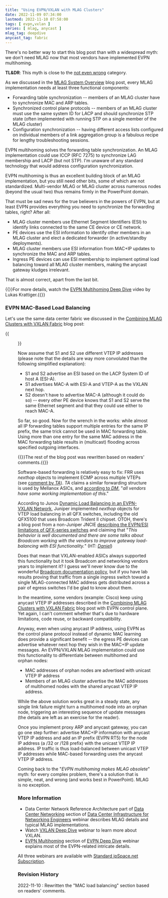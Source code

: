```yaml
---
title: "Using EVPN/VXLAN with MLAG Clusters"
date: 2022-11-09 07:34:00
lastmod: 2022-11-10 07:58:00
tags: [ evpn,vxlan ]
series: [ mlag, anycast ]
mlag_tag: deepdive
anycast_tag: fabric
---
```

There's no better way to start this blog post than with a widespread myth: we don't need MLAG now that most vendors have implemented EVPN multihoming.

**TL&DR**: This myth is close to the [not even wrong](https://en.wikipedia.org/wiki/Not_even_wrong) category.

As we discussed in the [MLAG System Overview](/2022/06/mlag-deep-dive-overview.html) blog post, every MLAG implementation needs at least three functional components:
<!--more-->
* Forwarding table synchronization -- members of an MLAG cluster have to synchronize MAC and ARP tables.
* Synchronized control plane protocols -- members of an MLAG cluster must use the same system ID for LACP and should synchronize STP state (often implemented with running STP on a single member of the MLAG cluster)
* Configuration synchronization -- having different access lists configured on individual members of a link aggregation group is a fabulous recipe for lengthy troubleshooting sessions.

EVPN multihoming solves the forwarding table synchronization. An MLAG implementation could use ICCP (RFC 7275) to synchronize LAG membership and LACP (but not STP). I'm unaware of any standard technology that would address configuration synchronization.

EVPN multihoming is thus an excellent building block of an MLAG implementation, but you still need other bits, some of which are not standardized. Multi-vendor MLAG or MLAG cluster across numerous nodes (beyond the usual two) thus remains firmly in the PowerPoint domain.

That must be sad news for the true believers in the powers of EVPN, but at least EVPN provides everything you need to synchronize the forwarding tables, right? After all:

* MLAG cluster members use Ethernet Segment Identifiers (ESI) to identify links connected to the same CE device or CE network.
* PE devices use the ESI information to identify other members in an MLAG cluster and elect a dedicated forwarder (in active/standby deployments).
* MLAG cluster members use ESI information from MAC+IP updates to synchronize the MAC and ARP tables.
* Ingress PE devices can use ESI membership to implement optimal load balancing toward all MLAG cluster members, making the anycast gateway kludges irrelevant.

That is almost correct, apart from the last bit. 

{{<note info>}}For more details, watch the [EVPN Multihoming Deep Dive](/2022/11/video-evpn-multihoming-deep-dive.html) video by Lukas Krattiger.{{</note>}}

### EVPN MAC-Based Load Balancing

Let's use the same data center fabric we discussed in the [Combining MLAG Clusters with VXLAN Fabric](/2022/09/mlag-deep-dive-vxlan-fabric.html) blog post:

{{<figure src="/2022/09/MLAG-VXLAN-topology.jpg" caption="MLAG cluster connected to a VXLAN fabric">}}

Now assume that S1 and S2 use different VTEP IP addresses (please note that the details are way more convoluted than the following simplified explanation):

* S1 and S2 advertise an ESI based on the LACP System ID of host A (ESI-A). 
* S1 advertises MAC-A with ESI-A and VTEP-A as the VXLAN next hop.
* S2 doesn't have to advertise MAC-A (although it could do so) -- every other PE device knows that S1 and S2 serve the same Ethernet segment and that they could use either to reach MAC-A.

So far, so good. Now for the wrench in the works: while almost all IP forwarding tables support multiple entries for the same IP prefix, the same trick cannot be used in MAC forwarding table. Using more than one entry for the same MAC address in the MAC forwarding table results in (multicast) flooding across specified outgoing interfaces.

{{<note update>}}The rest of the blog post was rewritten based on readers' comments.{{</note>}}

Software-based forwarding is relatively easy to fix: FRR uses _nexthop_ objects to implement ECMP across multiple VTEPs (see [comment by _TA_](#1496)). _TA_ claims a similar forwarding structure is used by Mellanox ASICs, and [according to _DM_](#1497), "_all vendors have some working implementation of this_."

According to Junos [Dynamic Load Balancing in an EVPN-VXLAN Network](https://www.juniper.net/documentation/us/en/software/junos/evpn-vxlan/topics/concept/evpn-vxlan-dynamic-load-balancing.html), Juniper implemented *nexthop* objects for VTEP load balancing in all QFX switches, including the old QFX5100 that uses Broadcom Trident II chipset. OTOH, there's a blog post from a non-Juniper JNCIE [describing the EVPN/ESI limitations of QFX-series switches](https://danhearty.wordpress.com/2020/04/25/evpn-vxlan-virtual-gateway-qfx5k-forwarding/) and claiming that "_This behavior is well documented and there are some talks about Broadcom working with the vendors to improve gateway load-balancing with ESI functionality._" (HT: _[Daniel](#1502)_)

Does that mean that VXLAN-enabled ASICs always supported this functionality but it took Broadcom and networking vendors years to implement it? I guess we'll never know due to the wonderful [Broadcom documentation policy](https://blog.ipspace.net/2016/05/what-are-problems-with-broadcom.html), but if you have lab results proving that traffic from a single ingress switch toward a single MLAG-connected MAC address gets distributed across a pair of egress switches I'd be glad to know about them.

In the meantime, some vendors (example: Cisco) keep using anycast VTEP IP addresses described in the [Combining MLAG Clusters with VXLAN Fabric](/2022/09/mlag-deep-dive-vxlan-fabric.html) blog post with EVPN control plane. Yet again, I can't comment whether that's due to hardware limitations, code reuse, or backward compatibility.

Anyway, even when using anycast IP address, using EVPN as the control plane protocol instead of dynamic MAC learning does provide a significant benefit -- the egress PE devices can advertise whatever next hop they wish in the MAC+IP update messages. An EVPN/VXLAN MLAG implementation could use this functionality to differentiate between multihomed and orphan nodes:

* MAC addresses of orphan nodes are advertised with unicast VTEP IP address
* Members of an MLAG cluster advertise the MAC addresses of multihomed nodes with the shared anycast VTEP IP address.

While the above solution works great in a steady state, any single link failure might turn a multihomed node into an orphan node, triggering an interesting sequence of update messages (the details are left as an exercise for the reader).

Once you implement proxy ARP and anycast gateway, you can go one step further: advertise MAC+IP information with anycast VTEP IP address and add an IP prefix (EVPN RT5) for the node IP address (a /32 or /128 prefix) with the unicast VTEP IP address. IP traffic is thus load-balanced between unicast VTEP IP addresses while MAC-based forwarding uses the anycast VTEP IP address.

Coming back to the "*EVPN multihoming makes MLAG obsolete*" myth: for every complex problem, there's a solution that is simple, neat, and wrong (and works best in PowerPoint). MLAG is no exception.

### More Information

* Data Center Network Reference Architecture part of [Data Center Networking](https://my.ipspace.net/bin/list?id=DC30#NETWORKING) section of [Data Center Infrastructure for Networking Engineers](https://www.ipspace.net/Data_Center_Infrastructure_for_Networking_Engineers) webinar describes MLAG details and typical MLAG implementations.
* Watch [VXLAN Deep Dive](https://www.ipspace.net/VXLAN_Technical_Deep_Dive) webinar to learn more about VXLAN.
* [EVPN Multihoming](https://my.ipspace.net/bin/list?id=EVPN#MH) section of [EVPN Deep Dive](https://www.ipspace.net/EVPN_Technical_Deep_Dive) webinar explains most of the EVPN-related intricate details.

All three webinars are available with [Standard ipSpace.net Subscription](https://www.ipspace.net/Subscription/).

### Revision History

2022-11-10
: Rewritten the "MAC load balancing" section based on readers' comments.